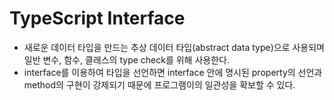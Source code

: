 # TypeScript Interface
- 새로운 데이터 타입을 만드는 추상 데이터 타입(abstract data type)으로 사용되며 일반 변수, 함수, 클래스의 type check를 위해 사용한다.
- interface를 이용하여 타입을 선언하면 interface 안에 명시된 property의 선언과 method의 구현이 강제되기 때문에 프로그램이의 일관성을 확보할 수 있다.
